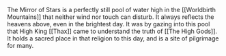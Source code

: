 The Mirror of Stars is a perfectly still pool of water high in the [[Worldbirth Mountains]] that neither wind nor touch can disturb. It always reflects the heavens above, even in the brightest day. It was by gazing into this pool that High King [[Thax]] came to understand the truth of [[The High Gods]]. It holds a sacred place in that religion to this day, and is a site of pilgrimage for many.